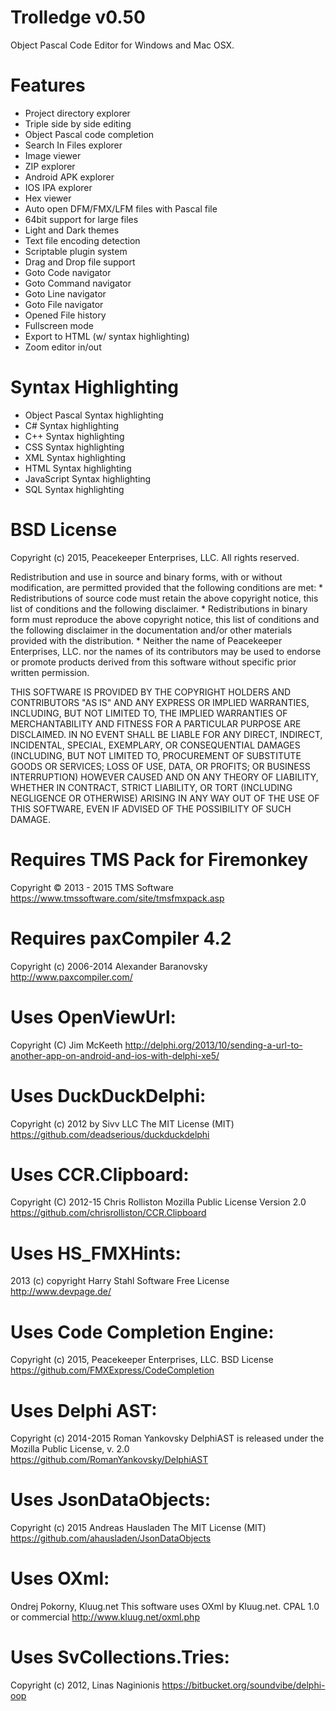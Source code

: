 # Trolledge v0.50
Object Pascal Code Editor for Windows and Mac OSX.

# Features
- Project directory explorer
- Triple side by side editing
- Object Pascal code completion
- Search In Files explorer
- Image viewer
- ZIP explorer
- Android APK explorer
- IOS IPA explorer
- Hex viewer
- Auto open DFM/FMX/LFM files with Pascal file
- 64bit support for large files
- Light and Dark themes
- Text file encoding detection
- Scriptable plugin system
- Drag and Drop file support
- Goto Code navigator
- Goto Command navigator
- Goto Line navigator
- Goto File navigator
- Opened File history
- Fullscreen mode
- Export to HTML (w/ syntax highlighting)
- Zoom editor in/out

# Syntax Highlighting
- Object Pascal Syntax highlighting
- C# Syntax highlighting
- C++ Syntax highlighting
- CSS Syntax highlighting
- XML Syntax highlighting
- HTML Syntax highlighting
- JavaScript Syntax highlighting
- SQL Syntax highlighting

# BSD License

Copyright (c) 2015, Peacekeeper Enterprises, LLC.
All rights reserved.

Redistribution and use in source and binary forms, with or without
modification, are permitted provided that the following conditions are met:
    * Redistributions of source code must retain the above copyright
      notice, this list of conditions and the following disclaimer.
    * Redistributions in binary form must reproduce the above copyright
      notice, this list of conditions and the following disclaimer in the
      documentation and/or other materials provided with the distribution.
    * Neither the name of Peacekeeper Enterprises, LLC. nor the
      names of its contributors may be used to endorse or promote products
      derived from this software without specific prior written permission.

THIS SOFTWARE IS PROVIDED BY THE COPYRIGHT HOLDERS AND CONTRIBUTORS "AS IS" AND
ANY EXPRESS OR IMPLIED WARRANTIES, INCLUDING, BUT NOT LIMITED TO, THE IMPLIED
WARRANTIES OF MERCHANTABILITY AND FITNESS FOR A PARTICULAR PURPOSE ARE
DISCLAIMED. IN NO EVENT SHALL <COPYRIGHT HOLDER> BE LIABLE FOR ANY
DIRECT, INDIRECT, INCIDENTAL, SPECIAL, EXEMPLARY, OR CONSEQUENTIAL DAMAGES
(INCLUDING, BUT NOT LIMITED TO, PROCUREMENT OF SUBSTITUTE GOODS OR SERVICES;
LOSS OF USE, DATA, OR PROFITS; OR BUSINESS INTERRUPTION) HOWEVER CAUSED AND
ON ANY THEORY OF LIABILITY, WHETHER IN CONTRACT, STRICT LIABILITY, OR TORT
(INCLUDING NEGLIGENCE OR OTHERWISE) ARISING IN ANY WAY OUT OF THE USE OF THIS
SOFTWARE, EVEN IF ADVISED OF THE POSSIBILITY OF SUCH DAMAGE.

# Requires TMS Pack for Firemonkey
Copyright © 2013 - 2015 TMS Software 
https://www.tmssoftware.com/site/tmsfmxpack.asp

# Requires paxCompiler 4.2
Copyright (c) 2006-2014 Alexander Baranovsky
http://www.paxcompiler.com/

# Uses OpenViewUrl:
Copyright (C) Jim McKeeth
http://delphi.org/2013/10/sending-a-url-to-another-app-on-android-and-ios-with-delphi-xe5/

# Uses DuckDuckDelphi:
Copyright (c) 2012 by Sivv LLC
The MIT License (MIT)
https://github.com/deadserious/duckduckdelphi

# Uses CCR.Clipboard:
Copyright (C) 2012-15 Chris Rolliston
Mozilla Public License Version 2.0
https://github.com/chrisrolliston/CCR.Clipboard

# Uses HS_FMXHints:
2013 (c) copyright Harry Stahl Software
Free License
http://www.devpage.de/

# Uses Code Completion Engine:
Copyright (c) 2015, Peacekeeper Enterprises, LLC.
BSD License
https://github.com/FMXExpress/CodeCompletion

# Uses Delphi AST:
Copyright (c) 2014-2015 Roman Yankovsky
DelphiAST is released under the Mozilla Public License, v. 2.0
https://github.com/RomanYankovsky/DelphiAST

# Uses JsonDataObjects:
Copyright (c) 2015 Andreas Hausladen
The MIT License (MIT)
https://github.com/ahausladen/JsonDataObjects

# Uses OXml:
Ondrej Pokorny, Kluug.net
This software uses OXml by Kluug.net.
CPAL 1.0 or commercial
http://www.kluug.net/oxml.php

# Uses SvCollections.Tries:
Copyright (c) 2012, Linas Naginionis
https://bitbucket.org/soundvibe/delphi-oop
